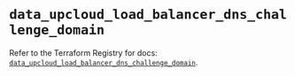 # `data_upcloud_load_balancer_dns_challenge_domain`

Refer to the Terraform Registry for docs: [`data_upcloud_load_balancer_dns_challenge_domain`](https://registry.terraform.io/providers/upcloudltd/upcloud/5.23.3/docs/data-sources/load_balancer_dns_challenge_domain).
